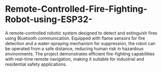 # Remote-Controlled-Fire-Fighting-Robot-using-ESP32-
A remote-controlled robotic system designed to detect and extinguish fires using Bluetooth communication. Equipped with flame sensors for fire detection and a water-spraying mechanism for suppression, the robot can be operated from a safe distance, reducing human risk in hazardous environments. The project demonstrates efficient fire-fighting capabilities with real-time remote navigation, making it suitable for industrial and residential safety applications.
